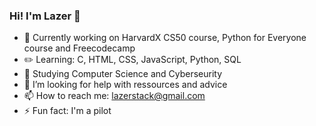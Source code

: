 ### Hi! I'm Lazer 👋

- 🔭 Currently working on HarvardX CS50 course, Python for Everyone course and Freecodecamp
- ✏️ Learning: C, HTML, CSS, JavaScript, Python, SQL
- 🌱 Studying Computer Science and Cyberseurity
- 🤔 I’m looking for help with ressources and advice
- 📫 How to reach me: lazerstack@gmail.com
- ⚡ Fun fact: I'm a pilot

